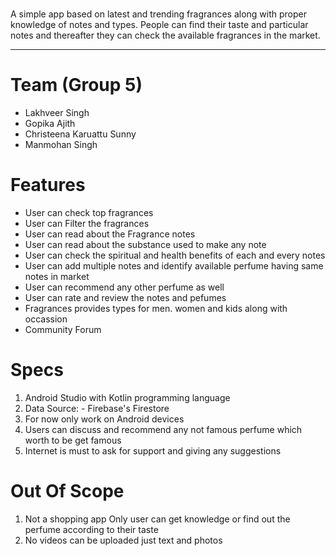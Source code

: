 # 
A simple app based on latest and trending fragrances along with proper knowledge of notes and types. People can find their taste and particular notes and thereafter they can check the available fragrances in the market.
***
# Team (Group 5)
* Lakhveer Singh
* Gopika Ajith
* Christeena Karuattu Sunny
* Manmohan Singh
# Features
* User can check top fragrances
* User can Filter the fragrances
* User can read about the Fragrance notes
* User can read about the substance used to make any note
* User can check the spiritual and health benefits of each and every notes
* User can add multiple notes and identify available perfume  having same notes in market
* User can recommend any other perfume as well
* User can rate and review the notes and pefumes
* Fragrances provides types for men. women and kids along with occassion
* Community Forum
# Specs
1) Android Studio with Kotlin programming language
2) Data Source: - Firebase's Firestore 
3) For now only work on Android devices
4) Users can discuss and recommend any not famous perfume which worth to be get famous
5) Internet is must to ask for support and giving any suggestions

# Out Of Scope
1) Not a shopping app Only user can get knowledge or find out the perfume according to their taste 
2) No videos can be uploaded just text and photos
